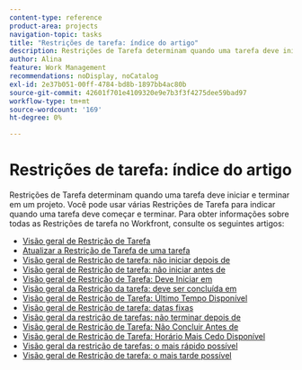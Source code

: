 ```yaml
---
content-type: reference
product-area: projects
navigation-topic: tasks
title: "Restrições de tarefa: índice do artigo"
description: Restrições de Tarefa determinam quando uma tarefa deve iniciar e terminar em um projeto. Você pode usar várias Restrições de Tarefa para indicar quando uma tarefa deve começar e terminar. Para obter informações sobre todas as Restrições de tarefa no Workfront, consulte os artigos a seguir.
author: Alina
feature: Work Management
recommendations: noDisplay, noCatalog
exl-id: 2e37b051-00ff-4784-bd8b-1897bb4ac80b
source-git-commit: 42601f701e4109320e9e7b3f3f4275dee59bad97
workflow-type: tm+mt
source-wordcount: '169'
ht-degree: 0%

---
```


# Restrições de tarefa: índice do artigo

<!-- Audited: 1/2024 -->

Restrições de Tarefa determinam quando uma tarefa deve iniciar e terminar em um projeto. Você pode usar várias Restrições de Tarefa para indicar quando uma tarefa deve começar e terminar. Para obter informações sobre todas as Restrições de tarefa no Workfront, consulte os seguintes artigos:

* [Visão geral de Restrição de Tarefa](../../../manage-work/tasks/task-constraints/task-constraint-overview.md)
* [Atualizar a Restrição de Tarefa de uma tarefa](../../../manage-work/tasks/task-constraints/update-task-constraint-of-task.md)
* [Visão geral de Restrição de tarefa: não iniciar depois de](../../../manage-work/tasks/task-constraints/start-no-later-than.md)
* [Visão geral de Restrição de tarefa: não iniciar antes de](../../../manage-work/tasks/task-constraints/start-no-earlier-than.md)
* [Visão geral de Restrição de Tarefa: Deve Iniciar em](../../../manage-work/tasks/task-constraints/must-start-on.md)
* [Visão geral da Restrição da tarefa: deve ser concluída em](../../../manage-work/tasks/task-constraints/must-finish-on.md)
* [Visão geral de Restrição de Tarefa: Último Tempo Disponível](../../../manage-work/tasks/task-constraints/latest-available-time.md)
* [Visão geral de Restrição de tarefa: datas fixas](../../../manage-work/tasks/task-constraints/fixed-dates.md)
* [Visão geral da restrição de tarefas: não terminar depois de](../../../manage-work/tasks/task-constraints/finish-no-later-than.md)
* [Visão geral de Restrição de Tarefa: Não Concluir Antes de](../../../manage-work/tasks/task-constraints/finish-no-earlier-than.md)
* [Visão geral de Restrição de Tarefa: Horário Mais Cedo Disponível](../../../manage-work/tasks/task-constraints/earliest-available-time.md)
* [Visão geral da restrição de tarefas: o mais rápido possível](../../../manage-work/tasks/task-constraints/as-soon-as-possible.md)
* [Visão geral de Restrição de tarefa: o mais tarde possível](../../../manage-work/tasks/task-constraints/as-late-as-possible.md)
